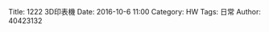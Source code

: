 Title: 1222 3D印表機
Date: 2016-10-6 11:00
Category: HW
Tags: 日常
Author: 40423132



<!-- PELICAN_END_SUMMARY -->

